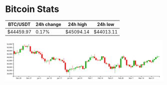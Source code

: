 # Bitcoin Stats

BTC/USDT|24h change|24h high|24h low|
|---|---|---|---|
|$44459.97|0.17%|$45094.14|$44013.11|

<img src="./chart.svg">
